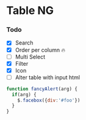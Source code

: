 # Table NG

### Todo
- [x] Search
- [x] Order per column :fire:
- [ ] Multi Select
- [x] Filter
- [x] Icon
- [ ] Alter table with input html

```javascript
function fancyAlert(arg) {
  if(arg) {
    $.facebox({div:'#foo'})
  }
}
```
